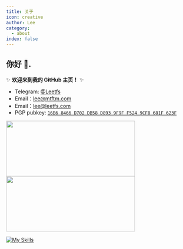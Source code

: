 ```yaml
---
title: 关于
icon: creative
author: Lee
category:
  - about
index: false
---
```


## 你好 👋.

✨ **欢迎来到我的 GitHub 主页！** ✨

- Telegram: [@Leetfs](https://t.me/leetfs)
- Email：lee@mtftm.com
- Email：lee@leetfs.com
- PGP pubkey: [`16B6 8466 D702 DB58 D893 9F9F F524 9CF8 681F 623F`](https://keyserver.ubuntu.com/pks/lookup?search=16B68466D702DB58D8939F9FF5249CF8681F623F&fingerprint=on&op=index)

<a href="https://github.com/Leetfs/">
  <img width=350 height=150 src="https://github-readme-stats.vercel.app/api?username=Leetfs&show_icons=true&count_private=true" />
  <img width=350 height=150 src="https://github-readme-stats.vercel.app/api/top-langs?username=Leetfs&layout=compact&langs_count=8" />
</a>

[![My Skills](https://skillicons.dev/icons?i=vscode,unity,ae,au,ai,ps,pr,blender,c,cs,cpp,cloudflare,html,css,debian,docker,git,github,githubactions,react,linux,md,npm,pnpm,ubuntu,vue,vite,electron)](https://skillicons.dev)
